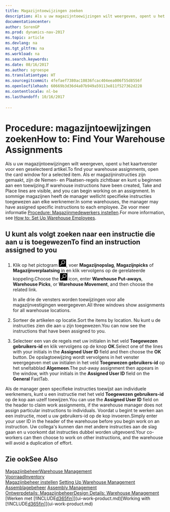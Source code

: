 ```yaml
---
title: Magazijntoewijzingen zoeken
description: Als u uw magazijntoewijzingen wilt weergeven, opent u het kaartvenster voor een geselecteerd artikel. Als er magazijninstructies zijn gemaakt, zijn de Nemen- en Plaatsen-regels zichtbaar en kunt u beginnen aan een toewijzing. In sommige magazijnen heeft de manager wellicht specifieke instructies toegewezen aan elke werknemer.
documentationcenter: 
author: SorenGP
ms.prod: dynamics-nav-2017
ms.topic: article
ms.devlang: na
ms.tgt_pltfrm: na
ms.workload: na
ms.search.keywords: 
ms.date: 08/16/2017
ms.author: sgroespe
ms.translationtype: HT
ms.sourcegitcommit: 4fefaef7380ac10836fcac404eea006f55d8556f
ms.openlocfilehash: 60669b3d36d4a07b949a59113e811f527362d228
ms.contentlocale: nl-be
ms.lasthandoff: 10/16/2017

---
```

# <a name="how-to-find-your-warehouse-assignments"></a><span data-ttu-id="aaf96-105">Procedure: magazijntoewijzingen zoeken</span><span class="sxs-lookup"><span data-stu-id="aaf96-105">How to: Find Your Warehouse Assignments</span></span>
<span data-ttu-id="aaf96-106">Als u uw magazijntoewijzingen wilt weergeven, opent u het kaartvenster voor een geselecteerd artikel.</span><span class="sxs-lookup"><span data-stu-id="aaf96-106">To find your warehouse assignments, open the card window for a selected item.</span></span> <span data-ttu-id="aaf96-107">Als er magazijninstructies zijn gemaakt, zijn de Nemen- en Plaatsen-regels zichtbaar en kunt u beginnen aan een toewijzing.</span><span class="sxs-lookup"><span data-stu-id="aaf96-107">If warehouse instructions have been created, Take and Place lines are visible, and you can begin working on an assignment.</span></span> <span data-ttu-id="aaf96-108">In sommige magazijnen heeft de manager wellicht specifieke instructies toegewezen aan elke werknemer.</span><span class="sxs-lookup"><span data-stu-id="aaf96-108">In some warehouses, the manager may have assigned specific instructions to each employee.</span></span> <span data-ttu-id="aaf96-109">Zie voor meer informatie [Procedure: Magazijnmedewerkers instellen](warehouse-how-to-set-up-warehouse-employees.md).</span><span class="sxs-lookup"><span data-stu-id="aaf96-109">For more information, see [How to: Set Up Warehouse Employees](warehouse-how-to-set-up-warehouse-employees.md).</span></span>

## <a name="to-find-an-instruction-assigned-to-you"></a><span data-ttu-id="aaf96-110">U kunt als volgt zoeken naar een instructie die aan u is toegewezen</span><span class="sxs-lookup"><span data-stu-id="aaf96-110">To find an instruction assigned to you</span></span>  
1.  <span data-ttu-id="aaf96-111">Klik op het pictogram ![Zoeken naar pagina of rapport](media/ui-search/search_small.png "pictogram Zoeken naar pagina of rapport"), voer **Magazijnopslag**, **Magazijnpicks** of **Magazijnverplaatsing** in en klik vervolgens op de gerelateerde koppeling.</span><span class="sxs-lookup"><span data-stu-id="aaf96-111">Choose the ![Search for Page or Report](media/ui-search/search_small.png "Search for Page or Report icon") icon, enter **Warehouse Put-aways**, **Warehouse Picks**, or **Warehouse Movement**, and then choose the related link.</span></span>

    <span data-ttu-id="aaf96-112">In alle drie de vensters worden toewijzingen voor alle magazijnvestigingen weergegeven.</span><span class="sxs-lookup"><span data-stu-id="aaf96-112">All three windows show assignments for all warehouse locations.</span></span>  

2. <span data-ttu-id="aaf96-113">Sorteer de artikelen op locatie.</span><span class="sxs-lookup"><span data-stu-id="aaf96-113">Sort the items by location.</span></span> <span data-ttu-id="aaf96-114">Nu kunt u de instructies zien die aan u zijn toegewezen.</span><span class="sxs-lookup"><span data-stu-id="aaf96-114">You can now see the instructions that have been assigned to you.</span></span>  
3. <span data-ttu-id="aaf96-115">Selecteer een van de regels met uw initialen in het veld **Toegewezen gebruikers-id** en klik vervolgens op de knop **OK**.</span><span class="sxs-lookup"><span data-stu-id="aaf96-115">Select one of the lines with your initials in the **Assigned User ID** field and then choose the **OK** button.</span></span> <span data-ttu-id="aaf96-116">De opslagtoewijzing wordt vervolgens in het venster weergegeven met uw initialen in het veld **Toegewezen gebruikers-id** op het sneltabblad **Algemeen**.</span><span class="sxs-lookup"><span data-stu-id="aaf96-116">The put-away assignment then appears in the window, with your initials in the **Assigned User ID** field on the **General** FastTab.</span></span>  

<span data-ttu-id="aaf96-117">Als de manager geen specifieke instructies toewijst aan individuele werknemers, kunt u een instructie met het veld **Toegewezen gebruikers-id** op de kop aan uzelf toewijzen.</span><span class="sxs-lookup"><span data-stu-id="aaf96-117">You can use the **Assigned User ID** field on the header to claim work assignments, if the warehouse manager does not assign particular instructions to individuals.</span></span> <span data-ttu-id="aaf96-118">Voordat u begint te werken aan een instructie, moet u uw gebruikers-id op de kop invoeren.</span><span class="sxs-lookup"><span data-stu-id="aaf96-118">Simply enter your user ID in the header of the warehouse before you begin work on an instruction.</span></span> <span data-ttu-id="aaf96-119">Uw collega's kunnen dan met andere instructies aan de slag gaan en u voorkomt dat instructies dubbel worden uitgevoerd.</span><span class="sxs-lookup"><span data-stu-id="aaf96-119">Your co-workers can then choose to work on other instructions, and the warehouse will avoid a duplication of effort.</span></span>  

## <a name="see-also"></a><span data-ttu-id="aaf96-120">Zie ook</span><span class="sxs-lookup"><span data-stu-id="aaf96-120">See Also</span></span>  
[<span data-ttu-id="aaf96-121">Magazijnbeheer</span><span class="sxs-lookup"><span data-stu-id="aaf96-121">Warehouse Management</span></span>](warehouse-manage-warehouse.md)  
[<span data-ttu-id="aaf96-122">Voorraad</span><span class="sxs-lookup"><span data-stu-id="aaf96-122">Inventory</span></span>](inventory-manage-inventory.md)  
<span data-ttu-id="aaf96-123">[Magazijnbeheer instellen](warehouse-setup-warehouse.md)   </span><span class="sxs-lookup"><span data-stu-id="aaf96-123">[Setting Up Warehouse Management](warehouse-setup-warehouse.md)   </span></span>  
<span data-ttu-id="aaf96-124">[Assemblagebeheer](assembly-assemble-items.md)  </span><span class="sxs-lookup"><span data-stu-id="aaf96-124">[Assembly Management](assembly-assemble-items.md)  </span></span>  
[<span data-ttu-id="aaf96-125">Ontwerpdetails: Magazijnbeheer</span><span class="sxs-lookup"><span data-stu-id="aaf96-125">Design Details: Warehouse Management</span></span>](design-details-warehouse-management.md)  
<span data-ttu-id="aaf96-126">[Werken met [!INCLUDE[d365fin](includes/d365fin_md.md)]](ui-work-product.md)</span><span class="sxs-lookup"><span data-stu-id="aaf96-126">[Working with [!INCLUDE[d365fin](includes/d365fin_md.md)]](ui-work-product.md)</span></span> 


